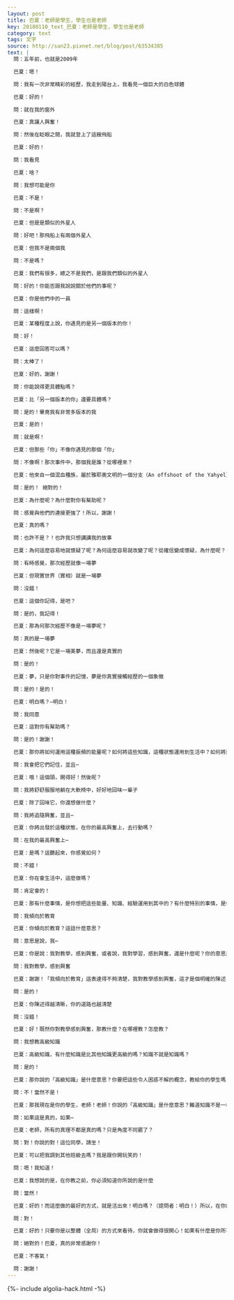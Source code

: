```yaml
---
layout: post
title: 巴夏：老師是學生，學生也是老師
key: 20180110_text_巴夏：老師是學生，學生也是老師
category: text
tags: 文字
source: http://san23.pixnet.net/blog/post/63534385
text: |
  問：五年前，也就是2009年

  巴夏：嗯！

  問：我有一次非常精彩的經歷，我走到陽台上，我看見一個巨大的白色球體

  巴夏：好的！

  問：就在我的窗外

  巴夏：真讓人興奮！

  問：然後在眨眼之間，我就登上了這艘飛船

  巴夏：好的！

  問：我看見

  巴夏：啥？

  問：我想可能是你

  巴夏：不是！

  問：不是啊？

  巴夏：但是是類似的外星人

  問：好吧！那飛船上有兩個外星人

  巴夏：但我不是兩個我

  問：不是嗎？

  巴夏：我們有很多，總之不是我們，是跟我們類似的外星人

  問：好的！你能否跟我說說關於他們的事呢？

  巴夏：你是他們中的一員

  問：這樣啊！

  巴夏：某種程度上說，你遇見的是另一個版本的你！

  問：好！

  巴夏：這麼回答可以嗎？

  問：太棒了！

  巴夏：好的，謝謝！

  問：你能說得更具體點嗎？

  巴夏：比「另一個版本的你」還要具體嗎？

  問：是的！畢竟我有非常多版本的我

  巴夏：是的！

  問：就是啊！

  巴夏：但那些「你」不像你遇見的那個「你」

  問：不像啊！那次事件中，那個我是誰？從哪裡來？

  巴夏：他來自一個混血種族，屬於雅耶奧文明的一個分支（An offshoot of the Yahyel），他們將是首次與你們公開接觸的外星人，這對你有幫助嗎？

  問：是的！ 絕對的！

  巴夏：為什麼呢？為什麼對你有幫助呢？

  問：感覺與他們的連接更強了！所以，謝謝！

  巴夏：真的嗎？

  問：也許不是？！也許我只想講講我的故事

  巴夏：為何這麼容易地就懷疑了呢？為何這麼容易就改變了呢？從確信變成懷疑，為什麼呢？

  問：有時感覺，那次經歷就像一場夢

  巴夏：但現實世界（實相）就是一場夢

  問：沒錯！

  巴夏：這個你記得，是吧？

  問：是的，我記得！

  巴夏：那為何那次經歷不像是一場夢呢？

  問：真的是一場夢

  巴夏：然後呢？它是一場美夢，而且還是真實的

  問：是的！

  巴夏：夢，只是你對事件的記憶，夢是你真實接觸經歷的一個象徵

  問：是的！是的！

  巴夏：明白嗎？—明白！

  問：我同意

  巴夏：這對你有幫助嗎？

  問：是的！謝謝！

  巴夏：那你將如何運用這種振頻的能量呢？如何將這些知識，這種狀態運用到生活中？如何將這個經驗 應用到你的實相中呢？

  問：我會把它們記住，並且⋯

  巴夏：哦！這個頭，開得好！然後呢？

  問：我將舒舒服服地躺在大軟椅中，好好地回味一輩子

  巴夏：除了回味它，你還想做什麼？

  問：我將追隨興奮，並且⋯

  巴夏：你將出發於這種狀態，在你的最高興奮上，去行動嗎？

  問：在我的最高興奮上⋯

  巴夏：是嗎？這聽起來，你感覺如何？

  問：不錯！

  巴夏：你在會生活中，這麼做嗎？

  問：肯定會的！

  巴夏：那有什麼事情，是你想把這些能量、知識、經驗運用到其中的？有什麼特別的事情，是你想做而之前限制自己沒做的嗎？

  問：我傾向於教育

  巴夏：你傾向於教育？這話什麼意思？

  問：意思是說，我⋯

  巴夏：你是說：我對教學，感到興奮，或者說，我對學習，感到興奮，還是什麼呢？你的意思是什麼？

  問：我對教學，感到興奮

  巴夏：謝謝！「我傾向於教育」這表達得不夠清楚，我對教學感到興奮，這才是個明確的陳述，你覺得呢？

  問：是的！

  巴夏：你陳述得越清晰，你的道路也越清楚

  問：沒錯！

  巴夏：好！既然你對教學感到興奮，那教什麼？在哪裡教？怎麼教？

  問：我想教高級知識

  巴夏：高級知識，有什麼知識是比其他知識更高級的嗎？知識不就是知識嗎？

  問：是的！

  巴夏：那你說的「高級知識」是什麼意思？你要把這些令人困惑不解的概念，教給你的學生嗎？

  問：不！當然不是！

  巴夏：那我現在是你的學生，老師！老師！你說的「高級知識」是什麼意思？難道知識不是一樣的嗎？

  問：如果這是真的，如果⋯

  巴夏：老師，所有的真理不都是真的嗎？只是角度不同罷了？

  問：對！你說的對！這位同學，請坐！

  巴夏：可以把我調到其他班級去嗎？我是跟你開玩笑的！

  問：嗯！我知道！

  巴夏：我想說的是，在你教之前，你必須知道你所說的是什麼

  問：當然！

  巴夏：好的！而這麼做的最好的方式，就是活出來！明白嗎？（提問者：明白！）所以，在你的最高興奮上，盡你最大能力去行動，你行動的過程，也是學習的過程，因為當你是一個老師時，你也是一個學生，明白？（提問者：明白！）好的！而學生也是你的老師，沒錯吧？

  問：對！

  巴夏：好的！只要你是以整體（全局）的方式來看待，你就會做得很開心！如果有什麼是你所不知道的，那也沒事，你會找到答案的，但一定要盡你所能，做最好的老師，旦你成為最好的老師，你也將成為最好的學生，反之亦然，明白嗎？（提問者：明白！）好的！這對你有幫助嗎？

  問：絕對的！巴夏，真的非常感謝你！

  巴夏：不客氣！

  問：謝謝！
---
```


{%- include algolia-hack.html -%}
